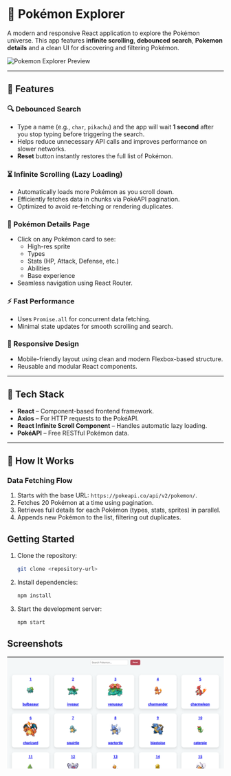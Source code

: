 # 🧩 Pokémon Explorer

A modern and responsive React application to explore the Pokémon universe.
 This app features **infinite scrolling**, **debounced search**, **Pokemon details** and a clean UI for discovering and filtering Pokémon.

![Pokemon Explorer Preview](https://user-images.githubusercontent.com/your-image-preview.jpg) <!-- Replace with your screenshot or remove this line -->

---

## 🚀 Features

### 🔍 Debounced Search
- Type a name (e.g., `char`, `pikachu`) and the app will wait **1 second** after you stop typing before triggering the search.
- Helps reduce unnecessary API calls and improves performance on slower networks.
- **Reset** button instantly restores the full list of Pokémon.

### ⏳ Infinite Scrolling (Lazy Loading)
- Automatically loads more Pokémon as you scroll down.
- Efficiently fetches data in chunks via PokéAPI pagination.
- Optimized to avoid re-fetching or rendering duplicates.

### 📘 Pokémon Details Page
- Click on any Pokémon card to see:
  - High-res sprite
  - Types
  - Stats (HP, Attack, Defense, etc.)
  - Abilities
  - Base experience
- Seamless navigation using React Router.

### ⚡ Fast Performance
- Uses `Promise.all` for concurrent data fetching.
- Minimal state updates for smooth scrolling and search.

### 📱 Responsive Design
- Mobile-friendly layout using clean and modern Flexbox-based structure.
- Reusable and modular React components.

---

## 🧪 Tech Stack

- **React** – Component-based frontend framework.
- **Axios** – For HTTP requests to the PokéAPI.
- **React Infinite Scroll Component** – Handles automatic lazy loading.
- **PokéAPI** – Free RESTful Pokémon data.

---

## 🔧 How It Works

### Data Fetching Flow

1. Starts with the base URL: `https://pokeapi.co/api/v2/pokemon/`.
2. Fetches 20 Pokémon at a time using pagination.
3. Retrieves full details for each Pokémon (types, stats, sprites) in parallel.
4. Appends new Pokémon to the list, filtering out duplicates.


## Getting Started

1. Clone the repository:
    ```bash
    git clone <repository-url>
    ```
2. Install dependencies:
    ```bash
    npm install
    ```
3. Start the development server:
    ```bash
    npm start
    ```


## Screenshots

![alt text](image.png)
